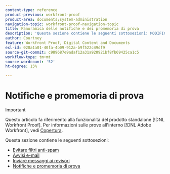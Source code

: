 ```yaml
---
content-type: reference
product-previous: workfront-proof
product-area: documents;system-administration
navigation-topic: workfront-proof-navigation-topic
title: Panoramica delle notifiche e dei promemoria di prova
description: 'Questa sezione contiene le seguenti sottosezioni: MODIFICAMI.'
author: Courtney
feature: Workfront Proof, Digital Content and Documents
exl-id: 028a1a01-40fa-4b09-912a-b9f522c49df9
source-git-commit: c989687e9adaf12a31a920921bf8fb69425ca1c5
workflow-type: tm+mt
source-wordcount: '52'
ht-degree: 15%

---
```


# Notifiche e promemoria di prova

>[!IMPORTANT]
>
>Questo articolo fa riferimento alla funzionalità del prodotto standalone [!DNL Workfront Proof]. Per informazioni sulle prove all&#39;interno [!DNL Adobe Workfront], vedi [Copertura](../../review-and-approve-work/proofing/proofing.md).

Questa sezione contiene le seguenti sottosezioni:

* [Evitare filtri anti-spam](../../workfront-proof/wp-emailsntfctns/avoiding-spam-filters/avoid-spam-filters.md)
* [Avvisi e-mail](../../workfront-proof/wp-emailsntfctns/email-alerts/email-alerts.md)
* [Inviare messaggi ai revisori](../../workfront-proof/wp-emailsntfctns/messaging-reviewers/send-messages-to-reviewers.md)
* [Notifiche e promemoria di prova](../../workfront-proof/wp-emailsntfctns/proof-notifications-and-reminders/proof-notifications-and-reminders.md)
